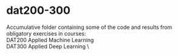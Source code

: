 # dat200-300
Accumulative folder containing some of the code and results from obligatory exercises in courses: \
DAT200 Applied Machine Learning \
DAT300 Applied Deep Learning \
